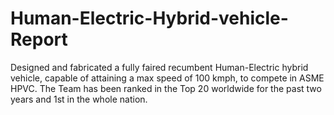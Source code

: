 # Human-Electric-Hybrid-vehicle-Report
Designed and fabricated a fully faired recumbent Human-Electric hybrid vehicle, capable of attaining a max speed of 100 kmph, to compete in ASME HPVC. The Team has been ranked in the Top 20 worldwide for the past two years and 1st in the whole nation.
